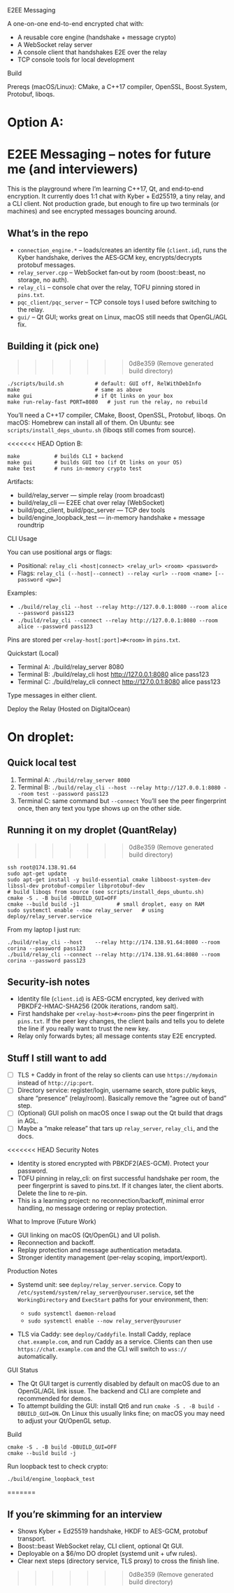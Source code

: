 E2EE Messaging

A one-on-one end-to-end encrypted chat with:
- A reusable core engine (handshake + message crypto)
- A WebSocket relay server
- A console client that handshakes E2E over the relay
- TCP console tools for local development

Build

Prereqs (macOS/Linux): CMake, a C++17 compiler, OpenSSL, Boost.System, Protobuf, liboqs.

Option A:
=======
# E2EE Messaging – notes for future me (and interviewers)

This is the playground where I’m learning C++17, Qt, and end‑to‑end encryption. It currently does 1:1 chat with Kyber + Ed25519, a tiny relay, and a CLI client. Not production grade, but enough to fire up two terminals (or machines) and see encrypted messages bouncing around.

## What’s in the repo
- `connection_engine.*` – loads/creates an identity file (`client.id`), runs the Kyber handshake, derives the AES‑GCM key, encrypts/decrypts protobuf messages.
- `relay_server.cpp` – WebSocket fan‑out by room (boost::beast, no storage, no auth).
- `relay_cli` – console chat over the relay, TOFU pinning stored in `pins.txt`.
- `pqc_client/pqc_server` – TCP console toys I used before switching to the relay.
- `gui/` – Qt GUI; works great on Linux, macOS still needs that OpenGL/AGL fix.

## Building it (pick one)
>>>>>>> 0d8e359 (Remove generated build directory)
```
./scripts/build.sh          # default: GUI off, RelWithDebInfo
make                        # same as above
make gui                    # if Qt links on your box
make run-relay-fast PORT=8080   # just run the relay, no rebuild
```
You’ll need a C++17 compiler, CMake, Boost, OpenSSL, Protobuf, liboqs. On macOS: Homebrew can install all of them. On Ubuntu: see `scripts/install_deps_ubuntu.sh` (liboqs still comes from source).

<<<<<<< HEAD
Option B:
```
make           # builds CLI + backend
make gui       # builds GUI too (if Qt links on your OS)
make test      # runs in-memory crypto test
```

Artifacts:
- build/relay_server — simple relay (room broadcast)
- build/relay_cli — E2EE chat over relay (WebSocket)
- build/pqc_client, build/pqc_server — TCP dev tools
- build/engine_loopback_test — in-memory handshake + message roundtrip

CLI Usage

You can use positional args or flags:

- Positional: `relay_cli <host|connect> <relay_url> <room> <password>`
- Flags: `relay_cli (--host|--connect) --relay <url> --room <name> [--password <pw>]`

Examples:
- `./build/relay_cli --host --relay http://127.0.0.1:8080 --room alice --password pass123`
- `./build/relay_cli --connect --relay http://127.0.0.1:8080 --room alice --password pass123`

Pins are stored per `<relay-host[:port]>#<room>` in `pins.txt`.

Quickstart (Local)

- Terminal A: ./build/relay_server 8080
- Terminal B: ./build/relay_cli host http://127.0.0.1:8080 alice pass123
- Terminal C: ./build/relay_cli connect http://127.0.0.1:8080 alice pass123

Type messages in either client.

Deploy the Relay (Hosted on DigitalOcean)

On droplet:
=======
## Quick local test
1. Terminal A: `./build/relay_server 8080`
2. Terminal B: `./build/relay_cli --host --relay http://127.0.0.1:8080 --room test --password pass123`
3. Terminal C: same command but `--connect`
You’ll see the peer fingerprint once, then any text you type shows up on the other side.

## Running it on my droplet (QuantRelay)
>>>>>>> 0d8e359 (Remove generated build directory)
```
ssh root@174.138.91.64
sudo apt-get update
sudo apt-get install -y build-essential cmake libboost-system-dev libssl-dev protobuf-compiler libprotobuf-dev
# build liboqs from source (see scripts/install_deps_ubuntu.sh)
cmake -S . -B build -DBUILD_GUI=OFF
cmake --build build -j1            # small droplet, easy on RAM
sudo systemctl enable --now relay_server   # using deploy/relay_server.service
```
From my laptop I just run:
```
./build/relay_cli --host    --relay http://174.138.91.64:8080 --room corina --password pass123
./build/relay_cli --connect --relay http://174.138.91.64:8080 --room corina --password pass123
```

## Security-ish notes
- Identity file (`client.id`) is AES-GCM encrypted, key derived with PBKDF2-HMAC-SHA256 (200k iterations, random salt).
- First handshake per `<relay-host>#<room>` pins the peer fingerprint in `pins.txt`. If the peer key changes, the client bails and tells you to delete the line if you really want to trust the new key.
- Relay only forwards bytes; all message contents stay E2E encrypted.

## Stuff I still want to add
- [ ] TLS + Caddy in front of the relay so clients can use `https://mydomain` instead of `http://ip:port`.
- [ ] Directory service: register/login, username search, store public keys, share “presence” (relay/room). Basically remove the “agree out of band” step.
- [ ] (Optional) GUI polish on macOS once I swap out the Qt build that drags in AGL.
- [ ] Maybe a “make release” that tars up `relay_server`, `relay_cli`, and the docs.

<<<<<<< HEAD
Security Notes

- Identity is stored encrypted with PBKDF2(AES-GCM). Protect your password.
- TOFU pinning in relay_cli: on first successful handshake per room, the peer fingerprint is saved to pins.txt. If it changes later, the client aborts. Delete the line to re-pin.
- This is a learning project: no reconnection/backoff, minimal error handling, no message ordering or replay protection.

What to Improve (Future Work)
- GUI linking on macOS (Qt/OpenGL) and UI polish.
- Reconnection and backoff.
- Replay protection and message authentication metadata.
- Stronger identity management (per-relay scoping, import/export).


Production Notes

- Systemd unit: see `deploy/relay_server.service`. Copy to `/etc/systemd/system/relay_server@youruser.service`, set the `WorkingDirectory` and `ExecStart` paths for your environment, then:
  - `sudo systemctl daemon-reload`
  - `sudo systemctl enable --now relay_server@youruser`

- TLS via Caddy: see `deploy/Caddyfile`. Install Caddy, replace `chat.example.com`, and run Caddy as a service. Clients can then use `https://chat.example.com` and the CLI will switch to `wss://` automatically.

GUI Status

- The Qt GUI target is currently disabled by default on macOS due to an OpenGL/AGL link issue. The backend and CLI are complete and recommended for demos.
- To attempt building the GUI: install Qt6 and run `cmake -S . -B build -DBUILD_GUI=ON`. On Linux this usually links fine; on macOS you may need to adjust your Qt/OpenGL setup.

Build

```
cmake -S . -B build -DBUILD_GUI=OFF
cmake --build build -j
```

Run loopback test to check crypto:

```
./build/engine_loopback_test
```
=======
## If you’re skimming for an interview
- Shows Kyber + Ed25519 handshake, HKDF to AES-GCM, protobuf transport.
- Boost::beast WebSocket relay, CLI client, optional Qt GUI.
- Deployable on a $6/mo DO droplet (systemd unit + ufw rules).
- Clear next steps (directory service, TLS proxy) to cross the finish line.
>>>>>>> 0d8e359 (Remove generated build directory)
